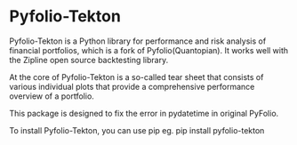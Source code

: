 Pyfolio-Tekton
==============

Pyfolio-Tekton is a Python library for performance and risk analysis of financial portfolios, which is a fork of Pyfolio(Quantopian). It works well with the Zipline open source backtesting library.

At the core of Pyfolio-Tekton is a so-called tear sheet that consists of various individual plots that provide a comprehensive performance overview of a portfolio.

This package is designed to fix the error in pydatetime in original PyFolio.

To install Pyfolio-Tekton, you can use pip eg. pip install pyfolio-tekton
